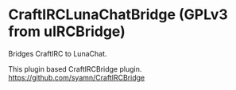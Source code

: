 CraftIRCLunaChatBridge (GPLv3 from uIRCBridge)
==============

Bridges CraftIRC to LunaChat.

This plugin based CraftIRCBridge plugin.
https://github.com/syamn/CraftIRCBridge
